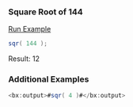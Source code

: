 ### Square Root of 144



<a href="https://try.boxlang.io/?code=eJwrLizSUDA0MVHQtOYCABY1AsY%3D" target="_blank">Run Example</a>

```java
sqr( 144 );

```

Result: 12

### Additional Examples


```java
<bx:output>#sqr( 4 )#</bx:output>
```


